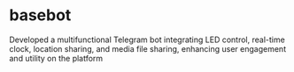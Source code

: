 # basebot
Developed a multifunctional Telegram bot integrating LED control, real-time clock, location sharing, and media file sharing, enhancing user engagement and utility on the platform
